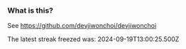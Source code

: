 
### What is this?

See https://github.com/devjiwonchoi/devjiwonchoi

The latest streak freezed was: 2024-09-19T13:00:25.500Z
